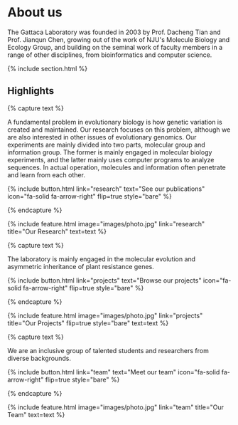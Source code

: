 ---
---

# About us

The Gattaca Laboratory was founded in 2003 by Prof. Dacheng Tian and Prof. Jianqun Chen, growing out of the work of NJU's Molecule Biology and Ecology Group, and building on the seminal work of faculty members in a range of other disciplines, from bioinformatics and computer science.

{% include section.html %}

## Highlights

{% capture text %}

A fundamental problem in evolutionary biology is how genetic variation is created and maintained. Our research focuses on this problem, although we are also interested in other issues of evolutionary genomics. Our experiments are mainly divided into two parts, molecular group and information group. The former is mainly engaged in molecular biology experiments, and the latter mainly uses computer programs to analyze sequences. In actual operation, molecules and information often penetrate and learn from each other.
    
{%
  include button.html
  link="research"
  text="See our publications"
  icon="fa-solid fa-arrow-right"
  flip=true
  style="bare"
%}

{% endcapture %}

{%
  include feature.html
  image="images/photo.jpg"
  link="research"
  title="Our Research"
  text=text
%}

{% capture text %}

The laboratory is mainly engaged in the molecular evolution and asymmetric inheritance of plant resistance genes.

{%
  include button.html
  link="projects"
  text="Browse our projects"
  icon="fa-solid fa-arrow-right"
  flip=true
  style="bare"
%}

{% endcapture %}

{%
  include feature.html
  image="images/photo.jpg"
  link="projects"
  title="Our Projects"
  flip=true
  style="bare"
  text=text
%}

{% capture text %}

We are an inclusive group of talented students and researchers from diverse backgrounds.

{%
  include button.html
  link="team"
  text="Meet our team"
  icon="fa-solid fa-arrow-right"
  flip=true
  style="bare"
%}

{% endcapture %}

{%
  include feature.html
  image="images/photo.jpg"
  link="team"
  title="Our Team"
  text=text
%}
